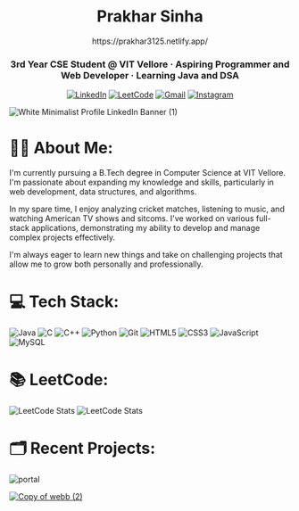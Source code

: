 <h1 align="center">Prakhar Sinha</h1>
<div align="center">
https://prakhar3125.netlify.app/
  
</div>
<div align="center">
  
### 3rd Year CSE Student @ VIT Vellore · Aspiring Programmer and Web Developer · Learning Java and DSA
[![LinkedIn](https://img.shields.io/badge/LinkedIn-004182?style=for-the-badge&logo=linkedin&logoColor=white)](https://linkedin.com/in/prakhar3125)
[![LeetCode](https://img.shields.io/badge/LeetCode-black?style=for-the-badge&logo=leetcode&logoColor=FFA116)](https://leetcode.com/prakhar3125)
[![Gmail](https://img.shields.io/badge/Gmail-white?style=for-the-badge&logo=gmail&logoColor=EA4335)](mailto:workspace.prakhar@gmail.com)
[![Instagram](https://img.shields.io/badge/Instagram-black?style=for-the-badge&logo=instagram&logoColor=E4405F)](https://instagram.com/prakhar.3125)



</div>

![White Minimalist Profile LinkedIn Banner (1)](https://github.com/prakhar3125/prakhar3125/assets/111203228/336ae1a6-b6c0-40f7-be47-ec01ed6701c2)


# 🧑‍💻 About Me:
I'm currently pursuing a B.Tech degree in Computer Science at VIT Vellore. I'm passionate about expanding my knowledge and skills, particularly in web development, data structures, and algorithms.

In my spare time, I enjoy analyzing cricket matches, listening to music, and watching American TV shows and sitcoms. I've worked on various full-stack applications, demonstrating my ability to develop and manage complex projects effectively.

I'm always eager to learn new things and take on challenging projects that allow me to grow both personally and professionally.




# 💻 Tech Stack:
![Java](https://img.shields.io/badge/java-%23ED8B00.svg?style=for-the-badge&logo=openjdk&logoColor=white) ![C](https://img.shields.io/badge/c-%2300599C.svg?style=for-the-badge&logo=c&logoColor=white) ![C++](https://img.shields.io/badge/c++-%2300599C.svg?style=for-the-badge&logo=c%2B%2B&logoColor=white) ![Python](https://img.shields.io/badge/python-3670A0?style=for-the-badge&logo=python&logoColor=ffdd54) ![Git](https://img.shields.io/badge/git-%23F05033.svg?style=for-the-badge&logo=git&logoColor=white) ![HTML5](https://img.shields.io/badge/html5-%23E34F26.svg?style=for-the-badge&logo=html5&logoColor=white) ![CSS3](https://img.shields.io/badge/css3-%231572B6.svg?style=for-the-badge&logo=css3&logoColor=white) ![JavaScript](https://img.shields.io/badge/javascript-%23323330.svg?style=for-the-badge&logo=javascript&logoColor=%23F7DF1E) ![MySQL](https://img.shields.io/badge/mysql-%2300f.svg?style=for-the-badge&logo=mysql&logoColor=white)



# 📚 LeetCode:
![LeetCode Stats](https://leetcard.jacoblin.cool/prakhar3125?theme=dark&font=Montserrat&ext=heatmap)
![LeetCode Stats](https://leetcard.jacoblin.cool/prakhar3125?theme=dark&font=Poppins&ext=heatmap)

# 🗂️ Recent Projects:
![portal](https://github.com/user-attachments/assets/6d4033a6-14b7-4758-a696-1fb9edfc9357)

[![Copy of webb (2)](https://github.com/prakhar3125/prakhar3125/assets/111203228/56b7a1bd-1741-4867-835a-9ee0ca3ad80d)](https://prakhar3125.github.io/Responsive-Drone-Marketplace/)
 


